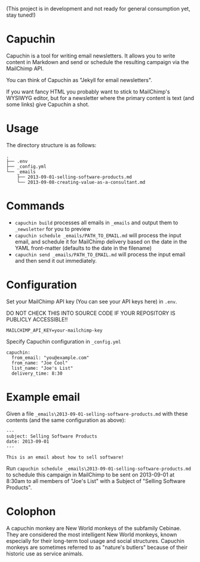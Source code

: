 (This project is in development and not ready for general consumption yet, stay
tuned!)

# Capuchin

Capuchin is a tool for writing email newsletters. It allows you to write content in 
Markdown and send or schedule the resulting campaign via the MailChimp API.

You can think of Capuchin as "Jekyll for email newsletters".

If you want fancy HTML you probably want to stick to MailChimp's WYSIWYG editor, but
for a newsletter where the primary content is text (and some links) give Capuchin
a shot.

# Usage

The directory structure is as follows:

```
.
├── .env
├── _config.yml
└── _emails
    ├── 2013-09-01-selling-software-products.md
    └── 2013-09-08-creating-value-as-a-consultant.md
```

# Commands

* `capuchin build` processes all emails in `_emails` and output them to 
`_newsletter` for you to preview
* `capuchin schedule _emails/PATH_TO_EMAIL.md` will process the input email, and 
schedule it for MailChimp delivery based on the date in the YAML front-matter 
(defaults to the date in the filename)
* `capuchin send _emails/PATH_TO_EMAIL.md` will process the input email and then
send it out immediately.

# Configuration

Set your MailChimp API key (You can see your API keys here) in `.env`. 

DO NOT CHECK THIS INTO SOURCE CODE IF YOUR REPOSITORY IS PUBLICLY ACCESSIBLE!!

```
MAILCHIMP_API_KEY=your-mailchimp-key
```

Specify Capuchin configuration in `_config.yml`

```
capuchin:
  from_email: "you@example.com"
  from_name: "Joe Cool"
  list_name: "Joe's List"
  delivery_time: 8:30
```

# Example email
Given a file `_emails\2013-09-01-selling-software-products.md` with these
contents (and the same configuration as above):

```
---
subject: Selling Software Products
date: 2013-09-01
---

This is an email about how to sell software!

```

Run `capuchin schedule _emails\2013-09-01-selling-software-products.md` to schedule
this campaign in MailChimp to be sent on 2013-09-01 at 8:30am to all members of 
"Joe's List" with a Subject of "Selling Software Products".

# Colophon
A capuchin monkey are New World monkeys of the subfamily Cebinae. They are 
considered the most intelligent New World monkeys, known especially for their
long-term tool usage and social structures. Capuchin monkeys are sometimes referred
to as "nature's butlers" because of their historic use as service animals.



